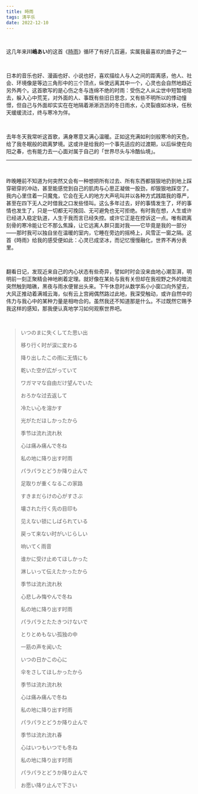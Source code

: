 ```yaml
---
title: 時雨
tags: 清平乐
date: 2022-12-10
---
```


<br/>

这几年来**川嶋あい**的这首《[時雨](https://www.youtube.com/watch?v=0NwtfqDySfA)》循环了有好几百遍，实属我最喜欢的曲子之一

<br/>

日本的音乐也好、漫画也好、小说也好，喜欢描绘人与人之间的距离感，他人、社会、环境像是等边三角形中的三个顶点，纵使远离其中一个，心灵也会自然地趋近另外两个。这首歌写的是心伤之冬与连绵不绝的时雨：受伤之人从尘世中短暂地隐去，躲入心中荒芜，对外面的人、事既有些旧日思念，又有些不明所以的悸动憧憬，但自己与外面却实实在在地隔着淅淅沥沥的冬日雨水，心灵裂痕如冰块，任秋天缓缓流过，终与寒冷为伴。

<br/>

去年冬天我常听这首歌，满身寒意又满心温暖。正如这充满如利剑般寒冷的天色，给了我冬眠般的疏离梦境。这或许是给我的一个事先适应的过渡期，以后纵使在向阳之春，也有能力去一心面对属于自己的「世界尽头与冷酷仙境」。

---

<br/>

昨晚睡前不知道为何突然又会有一种想把所有过去、所有东西都狠狠地扔到地上踩穿砸穿的冲动，甚至能感觉到自己的肌肉与心思正凝做一股劲，却狠狠地踩空了。我内心里住着一只魔鬼，它会在无人的地方大声吼叫并以各种方式践踏我的尊严，甚至在四下无人之时借我之口发些怪叫。这么多年过去，好的事情发生了，坏的事情也发生了，只是一切都无可挽回、无可避免也无可拒绝。有时我在想，人生或许已经进入稳定轨道，人生于我而言已经失控。或许它正是在控诉这一点。唯有疏离刻骨的寒冷能让它不那么焦躁，让它远离人群只面对我——它毕竟是我的一部分——那时我可以独自坐在温暖的室内，它睡在旁边的摇椅上，风雪正一窗之隔。这首《時雨》给我的感受便如此：心灵已成坚冰，而记忆慢慢融化，世界不再分表里。

<br/>

翻看日记，发现近来自己的内心状态有些奇异，譬如时时会没来由地心潮澎湃，明明前一刻正聚精会神地刷着定理。就好像在某处与我有关但却在我视野之外的暗流突然触到暗礁，黑夜与雨水便冒出头来。下午休息时从数学系小小窗口向外望去，大风正推动着满城云海，似有云上宫阙偶然路过此地，我深受触动，或许自然中的伟力与我心中的某种力量是相吻合的。虽然我还不知道那是什么。不过既然它赐予我这样的感知，那我便认真地学习如何观察世界吧。

<br/>

> いつのまに失くしてた思い出
>
> 移り行く时が涙に変わる
>
> 降り出したこの雨に无情にも
>
> 乾いた空が広がっていて
>
> ワガママな自由だけ望んでいた
>
> おろかな过去返して
>
> 冷たい心を溶かす
>
> 光がただほしかったから
>
> 季节は流れ流れ秋
>
> 心は痛み痛んで冬ね
>
> 私の地に降り出す时雨
>
> パラパラとどうか降り止んで
>
> 足取りが重くなるこの家路
>
> すきまだらけの心がすさぶ
>
> 壊された行く先の目印も
>
> 见えない锁にしばられている
>
> 戻って来ない时がいじらしい
>
> 响いてく雨音
>
> 谁かに受け止めてほしかった
>
> 淋しいって伝えたかったから
>
> 季节は流れ流れ秋
>
> 心悲しみ悔やんで冬ね
>
> 私の地に降り出す时雨
>
> パラパラとたたきつけないで
>
> とりとめもない孤独の中
>
> 一筋の声を闻いた
>
> いつの日かこの心に
>
> 伞をさしてほしかったから
>
> 季节は流れ流れ秋
>
> 心は痛み痛んで冬ね
>
> 私の地に降り出す时雨
>
> パラパラとどうか降り止んで
>
> 季节は流れ流れ春
>
> 心はいつもいつでも冬ね
>
> 私の地に降り出す时雨
>
> パラパラとどうか降り止んで
>
> お愿い降り止んで下さい

<br/>
